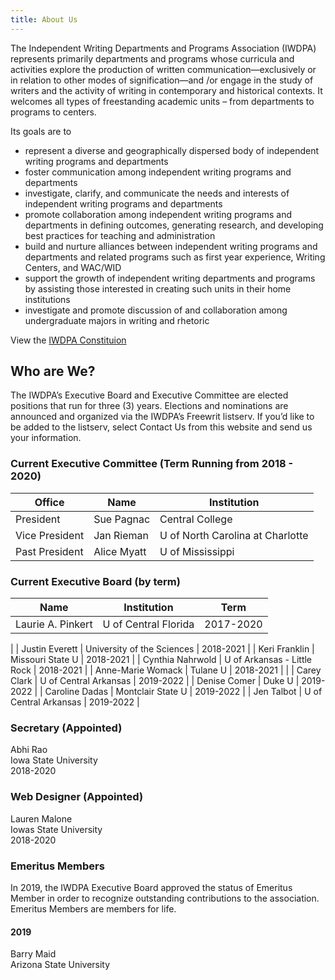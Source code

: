 ```yaml
---
title: About Us 
---
```

The Independent Writing Departments and Programs Association (IWDPA) represents primarily departments and programs whose curricula and activities explore the production of written communication—exclusively or in relation to other modes of signification—and /or engage in the study of writers and the activity of writing in contemporary and historical contexts. It welcomes all types of freestanding academic units – from departments to programs to centers.

Its goals are to

* represent a diverse and geographically dispersed body of independent writing programs and departments
* foster communication among independent writing programs and departments
* investigate, clarify, and communicate the needs and interests of independent writing programs and departments
* promote collaboration among independent writing programs and departments in defining outcomes, generating research, and developing best practices for teaching and administration
* build and nurture alliances between independent writing programs and departments and related programs such as first year experience, Writing Centers, and WAC/WID
* support the growth of independent writing departments and programs by assisting those interested in creating such units in their home institutions
* investigate and promote discussion of and collaboration among undergraduate majors in writing and rhetoric

View the [IWDPA Constituion](images/constitution.pdf) 

## Who are We?
The IWDPA’s Executive Board and Executive Committee are elected positions that run for three (3) years. Elections and nominations are announced and organized via the IWDPA’s Freewrit listserv. If you’d like to be added to the listserv, select Contact Us from this website and send us your information.

### Current Executive Committee (Term Running from 2018 - 2020)

| Office         | Name        | Institution                      |
|----------------|-------------|----------------------------------|
| President      | Sue Pagnac  | Central College                  |
| Vice President | Jan Rieman  | U of North Carolina at Charlotte |
| Past President | Alice Myatt | U of Mississippi                 |


### Current Executive Board (by term) 

| Name               | Institution                  | Term       |
|--------------------|------------------------------|------------|
| Laurie A\. Pinkert | U of Central Florida         | 2017\-2020 |
 |
| Justin Everett     | University of the Sciences   | 2018\-2021 |
| Keri Franklin      | Missouri State U             | 2018\-2021 |
| Cynthia Nahrwold   | U of Arkansas \- Little Rock | 2018\-2021 |
| Anne\-Marie Womack | Tulane U                     | 2018\-2021 |
 |
| Carey Clark        | U of Central Arkansas        | 2019\-2022 |
| Denise Comer       | Duke U                       | 2019\-2022 |
| Caroline Dadas     | Montclair State U            | 2019\-2022 |
| Jen Talbot         | U of Central Arkansas        | 2019\-2022 |

### Secretary (Appointed)
Abhi Rao  	
Iowa State University  			
2018-2020

### Web Designer (Appointed)
Lauren Malone  
Iowas State University  			
2018-2020

### Emeritus Members
In 2019, the IWDPA Executive Board approved the status of Emeritus Member in order to recognize outstanding contributions to the association. Emeritus Members are members for life.

#### 2019
Barry Maid  
Arizona State University	



